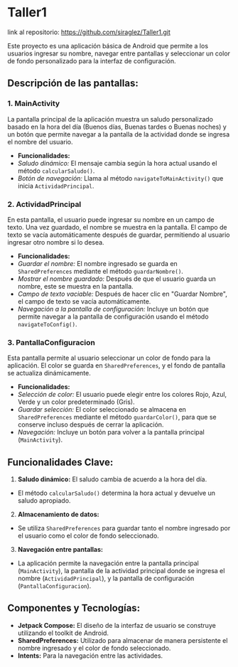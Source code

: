 # Taller1
 
link al repositorio: https://github.com/siraglez/Taller1.git

Este proyecto es una aplicación básica de Android que permite a los usuarios ingresar su nombre, navegar entre pantallas y seleccionar un color de fondo personalizado para la interfaz de configuración.

## Descripción de las pantallas:

### 1. **MainActivity**
La pantalla principal de la aplicación muestra un saludo personalizado basado en la hora del día (Buenos días, Buenas tardes o Buenas noches) y un botón que permite navegar a la pantalla de la actividad donde se ingresa el nombre del usuario.

- **Funcionalidades:**
- *Saludo dinámico:* El mensaje cambia según la hora actual usando el método `calcularSaludo()`.
- *Botón de navegación:* Llama al método `navigateToMainActivity()` que inicia `ActividadPrincipal`.

### 2. **ActividadPrincipal**
En esta pantalla, el usuario puede ingresar su nombre en un campo de texto. Una vez guardado, el nombre se muestra en la pantalla. El campo de texto se vacía automáticamente después de guardar, permitiendo al usuario ingresar otro nombre si lo desea.

- **Funcionalidades:**
- *Guardar el nombre:* El nombre ingresado se guarda en `SharedPreferences` mediante el método `guardarNombre()`.
- *Mostrar el nombre guardado:* Después de que el usuario guarda un nombre, este se muestra en la pantalla.
- *Campo de texto vaciable:* Después de hacer clic en "Guardar Nombre", el campo de texto se vacía automáticamente.
- *Navegación a la pantalla de configuración:* Incluye un botón que permite navegar a la pantalla de configuración usando el método `navigateToConfig()`.

### 3. **PantallaConfiguracion**
Esta pantalla permite al usuario seleccionar un color de fondo para la aplicación. El color se guarda en `SharedPreferences`, y el fondo de pantalla se actualiza dinámicamente.

- **Funcionalidades:**
- *Selección de color:* El usuario puede elegir entre los colores Rojo, Azul, Verde y un color predeterminado (Gris).
- *Guardar selección:* El color seleccionado se almacena en `SharedPreferences` mediante el método `guardarColor()`, para que se conserve incluso después de cerrar la aplicación.
- *Navegación:* Incluye un botón para volver a la pantalla principal (`MainActivity`).

## Funcionalidades Clave:

1. **Saludo dinámico:** El saludo cambia de acuerdo a la hora del día.
- El método `calcularSaludo()` determina la hora actual y devuelve un saludo apropiado.

2. **Almacenamiento de datos:**
- Se utiliza `SharedPreferences` para guardar tanto el nombre ingresado por el usuario como el color de fondo seleccionado.

3. **Navegación entre pantallas:**
- La aplicación permite la navegación entre la pantalla principal (`MainActivity`), la pantalla de la actividad principal donde se ingresa el nombre (`ActividadPrincipal`), y la pantalla de configuración (`PantallaConfiguracion`).

## Componentes y Tecnologías:

- **Jetpack Compose:** El diseño de la interfaz de usuario se construye utilizando el toolkit de Android.
- **SharedPreferences:** Utilizado para almacenar de manera persistente el nombre ingresado y el color de fondo seleccionado.
- **Intents:** Para la navegación entre las actividades.
